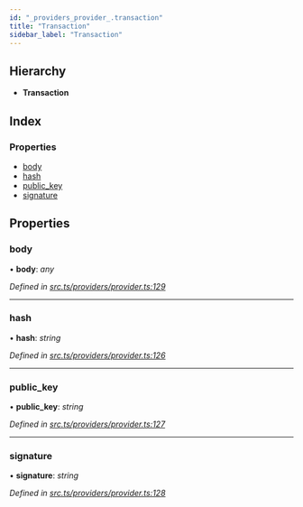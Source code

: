 ```yaml
---
id: "_providers_provider_.transaction"
title: "Transaction"
sidebar_label: "Transaction"
---
```


## Hierarchy

* **Transaction**

## Index

### Properties

* [body](_providers_provider_.transaction.md#body)
* [hash](_providers_provider_.transaction.md#hash)
* [public_key](_providers_provider_.transaction.md#public_key)
* [signature](_providers_provider_.transaction.md#signature)

## Properties

###  body

• **body**: *any*

*Defined in [src.ts/providers/provider.ts:129](https://github.com/nearprotocol/nearlib/blob/d578981/src.ts/providers/provider.ts#L129)*

___

###  hash

• **hash**: *string*

*Defined in [src.ts/providers/provider.ts:126](https://github.com/nearprotocol/nearlib/blob/d578981/src.ts/providers/provider.ts#L126)*

___

###  public_key

• **public_key**: *string*

*Defined in [src.ts/providers/provider.ts:127](https://github.com/nearprotocol/nearlib/blob/d578981/src.ts/providers/provider.ts#L127)*

___

###  signature

• **signature**: *string*

*Defined in [src.ts/providers/provider.ts:128](https://github.com/nearprotocol/nearlib/blob/d578981/src.ts/providers/provider.ts#L128)*
